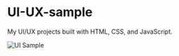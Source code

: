 # UI-UX-sample
My UI/UX projects built with HTML, CSS, and JavaScript.


![UI Sample](https://raw.githubusercontent.com/TDMxHOKO/UI-UX-sample/refs/heads/main/UIUX/sample1desktop.jpg)
